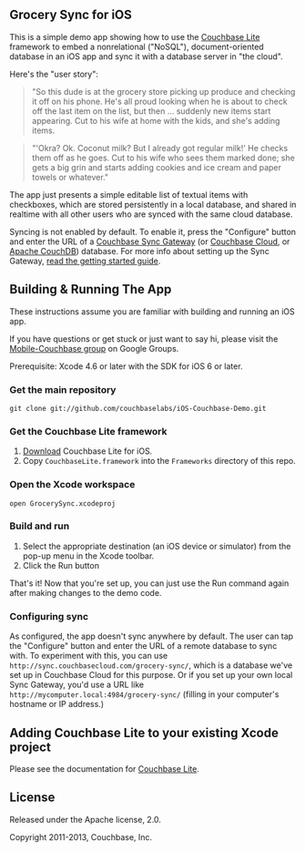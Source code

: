 ## Grocery Sync for iOS

This is a simple demo app showing how to use the [Couchbase Lite][1] framework to embed a nonrelational ("NoSQL"), document-oriented database in an iOS app and sync it with a database server in "the cloud".

Here's the "user story":

> "So this dude is at the grocery store picking up produce and checking it off on his phone. He's all proud looking when he is about to check off the last item on the list, but then ... suddenly new items start appearing. Cut to his wife at home with the kids, and she's adding items.

> "'Okra? Ok. Coconut milk? But I already got regular milk!' He checks them off as he goes. Cut to his wife who sees them marked done; she gets a big grin and starts adding cookies and ice cream and paper towels or whatever."

The app just presents a simple editable list of textual items with checkboxes, which are stored persistently in a local database, and shared in realtime with all other users who are synced with the same cloud database.

Syncing is not enabled by default. To enable it, press the "Configure" button and enter the URL of a [Couchbase Sync Gateway](http://www.couchbase.com/communities/couchbase-sync-gateway) (or [Couchbase Cloud](http://console.couchbasecloud.com/index/), or [Apache CouchDB][2]) database. For more info about setting up the Sync Gateway, [read the getting started guide](https://github.com/couchbase/sync_gateway/wiki/Installing-And-Upgrading).

## Building & Running The App

These instructions assume you are familiar with building and running an iOS app.

If you have questions or get stuck or just want to say hi, please visit the [Mobile-Couchbase group][4] on Google Groups.

Prerequisite: Xcode 4.6 or later with the SDK for iOS 6 or later.

### Get the main repository

    git clone git://github.com/couchbaselabs/iOS-Couchbase-Demo.git

### Get the Couchbase Lite framework

1. [Download][1] Couchbase Lite for iOS.
2. Copy `CouchbaseLite.framework` into the `Frameworks` directory of this repo.

### Open the Xcode workspace

    open GrocerySync.xcodeproj

### Build and run

1. Select the appropriate destination (an iOS device or simulator) from the pop-up menu in the Xcode toolbar.
2. Click the Run button

That's it! Now that you're set up, you can just use the Run command again after making changes to the demo code.

### Configuring sync

As configured, the app doesn't sync anywhere by default. The user can tap the "Configure" button and enter the URL of a remote database to sync with. To experiment with this, you can use `http://sync.couchbasecloud.com/grocery-sync/`, which is a database we've set up in Couchbase Cloud for this purpose. Or if you set up your own local Sync Gateway, you'd use a URL like `http://mycomputer.local:4984/grocery-sync/` (filling in your computer's hostname or IP address.)


## Adding Couchbase Lite to your existing Xcode project

Please see the documentation for [Couchbase Lite][6].


## License

Released under the Apache license, 2.0.

Copyright 2011-2013, Couchbase, Inc.

[1]: http://www.couchbase.com/communities/couchbase-lite
[2]: http://couchdb.apache.org
[4]: https://groups.google.com/group/mobile-couchbase
[5]: https://github.com/couchbase/couchbase-lite-ios/wiki/Building-Couchbase-Lite#building-the-framework
[6]: http://docs.couchbase.com/couchbase-lite/cbl-ios/#adding-couchbase-lite-to-your-app